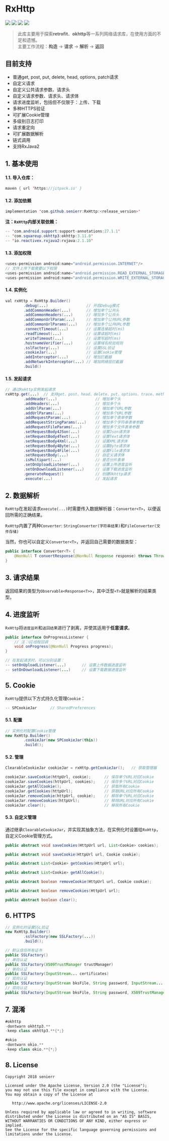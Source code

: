 # RxHttp

[![](https://jitpack.io/v/senierr/RxHttp.svg)](https://jitpack.io/#senierr/RxHttp)
[![](https://img.shields.io/travis/rust-lang/rust.svg)](https://github.com/senierr/RxHttp)
[![](https://img.shields.io/badge/dependencies-okhttp-green.svg)](https://github.com/square/okhttp)
[![](https://img.shields.io/badge/dependencies-okio-green.svg)](https://github.com/square/okio)

> 此库主要用于探索**retrofit**、**okhttp**等一系列网络请求库，在使用方面的不足和遗憾。  
> 主要工作流程：**构造** -> **请求** -> **解析** -> **返回**

## 目前支持
* 普通get, post, put, delete, head, options, patch请求
* 自定义请求
* 自定义公共请求参数、请求头
* 自定义请求参数、请求头、请求体
* 请求进度监听，包括但不仅限于：上传、下载
* 多种HTTPS验证
* 可扩展Cookie管理
* 多级别日志打印
* 请求重定向
* 可扩展数据解析
* 链式调用
* 支持RxJava2

## 1. 基本使用

#### 1.1. 导入仓库：

```java
maven { url 'https://jitpack.io' }
```

#### 1.2. 添加依赖

```java
implementation 'com.github.senierr:RxHttp:<release_version>'
```

**注：`RxHttp`内部关联依赖：**

```java
-- 'com.android.support:support-annotations:27.1.1'
-- 'com.squareup.okhttp3:okhttp:3.11.0'
-- 'io.reactivex.rxjava2:rxjava:2.1.10'
```

#### 1.3. 添加权限

```java
<uses-permission android:name="android.permission.INTERNET"/>
// 文件上传下载需要以下权限
<uses-permission android:name="android.permission.READ_EXTERNAL_STORAGE" />
<uses-permission android:name="android.permission.WRITE_EXTERNAL_STORAGE" />
```

#### 1.4. 实例化

```java
val rxHttp = RxHttp.Builder()
        .debug(...)                 // 开启Debug模式
        .addCommonHeader(...)       // 增加单个公共头
        .addCommonHeaders(...)      // 增加多个公共头
        .addCommonUrlParam(...)     // 增加单个公共URL参数
        .addCommonUrlParams(...)    // 增加多个公共URL参数
        .connectTimeout(...)        // 设置连接超时(ms)
        .readTimeout(...)           // 设置读超时(ms)
        .writeTimeout(...)          // 设置写超时(ms)
        .hostnameVerifier(...)      // 设置域名校验规则
        .sslFactory(...)            // 设置SSL验证
        .cookieJar(...)             // 设置Cookie管理
        .addInterceptor(...)        // 增加拦截器
        .addNetworkInterceptor(...) // 增加网络层拦截器
        .build()
```

#### 1.5. 发起请求

```java
// 通过RxHttp实例发起请求
rxHttp.get(...)  // 支持get、post、head、delete、put、options、trace、method(自定义请求)
        .addHeader(...)                 // 增加单个头
        .addHeaders(...)                // 增加多个头
        .addUrlParam(...)               // 增加单个URL参数
        .addUrlParams(...)              // 增加多个URL参数
        .addRequestParam(...)           // 增加单个表单参数
        .addRequestStringParams(...)    // 增加多个字符串表单参数
        .addRequestFileParams(...)      // 增加多个文件表单参数
        .setRequestBody4JSon(...)       // 设置Json请求体
        .setRequestBody4Text(...)       // 设置Text请求体
        .setRequestBody4Xml(...)        // 设置XML请求体
        .setRequestBody4Byte(...)       // 设置Byte请求体
        .setRequestBody4File(...)       // 设置File请求体
        .setRequestBody(...)            // 自定义请求体
        .isMultipart(...)               // 是否分片表单
        .setOnUploadListener(...)       // 设置上传进度监听
        .setOnDownloadListener(...)     // 设置下载进度监听
        .generateRequest()              // 创建Okhttp请求
        .execute(...)                   // 发起请求
```

## 2. 数据解析

``RxHttp``在发起请求``execute(...)``时需要传入数据解析器：``Converter<T>``，以便返回所需的正确结果。

``RxHttp``内置了两种``Converter``: ``StringConverter(字符串结果)``和``FileConverter(文件存储)``

当然，你也可以自定义``Converter<T>``，并返回自己需要的数据类型：
```java
public interface Converter<T> {
    @NonNull T convertResponse(@NonNull Response response) throws Throwable;
}
```

## 3. 请求结果

返回结果的类型为``Observable<Response<T>>``，其中泛型``<T>``就是解析的结果类型。

## 4. 进度监听

``RxHttp``将``进度监听``和``返回结果``进行了剥离，并使其适用于**任意请求**。

```java
public interface OnProgressListener {
    // 注：UI线程回调
    void onProgress(@NonNull Progress progress);
}

// 在发起请求时，可以分别设置：
-- setOnUploadListener(...)       // 设置上传数据进度监听
-- setOnDownloadListener(...)     // 设置下载数据进度监听
```

## 5. Cookie

``RxHttp``提供以下方式持久化管理``Cookie``：
```java
-- SPCookieJar      // SharedPreferences
```
#### 5.1. 配置

```java
// 实例化时配置Cookie管理
new RxHttp.Builder()
        .cookieJar(new SPCookieJar(this))
        .build();
```

#### 5.2. 管理

```java
ClearableCookieJar cookieJar = rxHttp.getCookieJar();   // 获取管理器

cookieJar.saveCookie(httpUrl, cookie);      // 保存单个URL对应Cookie
cookieJar.saveCookies(httpUrl, cookies);    // 保存多个URL对应Cookie
cookieJar.getAllCookie();                   // 获取所有Cookie
cookieJar.getCookies(httpUrl);              // 获取URL对应所有Cookie
cookieJar.removeCookie(httpUrl, cookie);    // 移除单个URL对应Cookie
cookieJar.removeCookies(httpUrl);           // 移除URL对应所有Cookie
cookieJar.clear();                          // 移除所有Cookie
```

#### 5.3. 自定义管理

通过继承``ClearableCookieJar``，并实现其抽象方法，在实例化时设置给``RxHttp``，自定义Cookie管理方式。

```java
public abstract void saveCookies(HttpUrl url, List<Cookie> cookies);

public abstract void saveCookie(HttpUrl url, Cookie cookie);

public abstract List<Cookie> getCookies(HttpUrl url);

public abstract List<Cookie> getAllCookie();

public abstract boolean removeCookie(HttpUrl url, Cookie cookie);

public abstract boolean removeCookies(HttpUrl url);

public abstract boolean clear();
```

## 6. HTTPS

```java
// 实例化时设置SSL验证
new RxHttp.Builder()
        .sslFactory(new SSLFactory(...))
        .build();

// 默认信任所有证书
public SSLFactory()
// 单向认证
public SSLFactory(X509TrustManager trustManager)
// 单向认证
public SSLFactory(InputStream... certificates)
// 双向认证
public SSLFactory(InputStream bksFile, String password, InputStream... certificates)
// 双向认证
public SSLFactory(InputStream bksFile, String password, X509TrustManager trustManager)
```

## 7. 混淆

```java
#okhttp
-dontwarn okhttp3.**
-keep class okhttp3.**{*;}

#okio
-dontwarn okio.**
-keep class okio.**{*;}
```

## 8. License

```
Copyright 2018 senierr

Licensed under the Apache License, Version 2.0 (the "License");
you may not use this file except in compliance with the License.
You may obtain a copy of the License at

   http://www.apache.org/licenses/LICENSE-2.0

Unless required by applicable law or agreed to in writing, software
distributed under the License is distributed on an "AS IS" BASIS,
WITHOUT WARRANTIES OR CONDITIONS OF ANY KIND, either express or implied.
See the License for the specific language governing permissions and
limitations under the License.
```